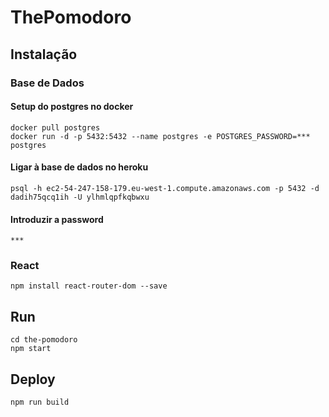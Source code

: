# ThePomodoro

## Instalação 
### Base de Dados
#### Setup do postgres no docker
```shell
docker pull postgres 
docker run -d -p 5432:5432 --name postgres -e POSTGRES_PASSWORD=*** postgres 
```
#### Ligar à base de dados no heroku
```shell
psql -h ec2-54-247-158-179.eu-west-1.compute.amazonaws.com -p 5432 -d dadih75qcq1ih -U ylhmlqpfkqbwxu
```
#### Introduzir a password
```shell
***
```
### React
```
npm install react-router-dom --save
```
## Run
```shell
cd the-pomodoro
npm start
```

## Deploy
```shell
npm run build
```

